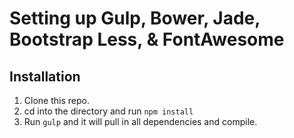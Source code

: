 # Setting up Gulp, Bower, Jade, Bootstrap Less, & FontAwesome

## Installation

1. Clone this repo.
2. cd into the directory and run `npm install`
3. Run `gulp` and it will pull in all dependencies and compile.